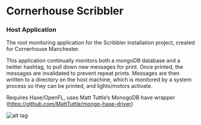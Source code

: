 # Cornerhouse Scribbler
### Host Application
The root monitoring application for the Scribbler installation project, created for Cornerhouse Manchester.

This application continually monitors both a mongoDB database and a twitter hashtag, to pull down new messages for print. Once  printed, the messages are invalidated to prevent repeat prints. Messages are then written to a directory on the host machine, which is monitored by a system process so they can be printed, and lights/motors activate.

Requires Haxe/OpenFL, uses Matt Tuttle’s MonogoDB have wrapper (https://github.com/MattTuttle/mongo-haxe-driver)

![alt tag](http://danhett.com/cornerhouse/scribbler.png)
